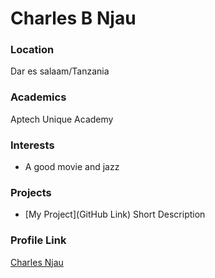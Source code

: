 # Charles B Njau

### Location

Dar es salaam/Tanzania

### Academics

Aptech Unique Academy

### Interests

- A good movie and jazz

### Projects

- [My Project](GitHub Link) Short Description

### Profile Link

[Charles Njau](https://Github/CharlesNjau)